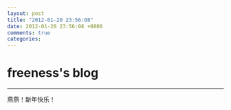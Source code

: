 ```yaml
---
layout: post
title: "2012-01-20 23:56:08"
date: 2012-01-20 23:56:08 +0800
comments: true
categories: 
---
```


# freeness's blog

----------

>
燕燕！新年快乐！